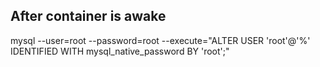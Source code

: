 ## After container is awake
mysql --user=root --password=root --execute="ALTER USER 'root'@'%' IDENTIFIED WITH mysql_native_password BY 'root';"
